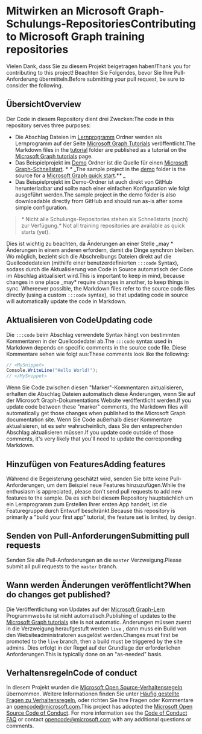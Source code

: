 # <a name="contributing-to-microsoft-graph-training-repositories"></a><span data-ttu-id="0f276-101">Mitwirken an Microsoft Graph-Schulungs-Repositories</span><span class="sxs-lookup"><span data-stu-id="0f276-101">Contributing to Microsoft Graph training repositories</span></span>

<span data-ttu-id="0f276-102">Vielen Dank, dass Sie zu diesem Projekt beigetragen haben!</span><span class="sxs-lookup"><span data-stu-id="0f276-102">Thank you for contributing to this project!</span></span> <span data-ttu-id="0f276-103">Beachten Sie Folgendes, bevor Sie Ihre Pull-Anforderung übermitteln.</span><span class="sxs-lookup"><span data-stu-id="0f276-103">Before submitting your pull request, be sure to consider the following.</span></span>

## <a name="overview"></a><span data-ttu-id="0f276-104">Übersicht</span><span class="sxs-lookup"><span data-stu-id="0f276-104">Overview</span></span>

<span data-ttu-id="0f276-105">Der Code in diesem Repository dient drei Zwecken:</span><span class="sxs-lookup"><span data-stu-id="0f276-105">The code in this repository serves three purposes:</span></span>

- <span data-ttu-id="0f276-106">Die Abschlag Dateien im [Lernprogramm](/tutorial) Ordner werden als Lernprogramm auf der Seite [Microsoft Graph Tutorials](https://docs.microsoft.com/graph/tutorials) veröffentlicht.</span><span class="sxs-lookup"><span data-stu-id="0f276-106">The Markdown files in the [tutorial](/tutorial) folder are published as a tutorial on the [Microsoft Graph tutorials](https://docs.microsoft.com/graph/tutorials) page.</span></span>
- <span data-ttu-id="0f276-107">Das Beispielprojekt im [Demo](/demo) Ordner ist die Quelle für einen [Microsoft Graph-Schnellstart](https://developer.microsoft.com/graph/quick-start). \* *\** _</span><span class="sxs-lookup"><span data-stu-id="0f276-107">The sample project in the [demo](/demo) folder is the source for a [Microsoft Graph quick start](https://developer.microsoft.com/graph/quick-start).\**\** _</span></span>
- <span data-ttu-id="0f276-108">Das Beispielprojekt im Demo-Ordner ist auch direkt von GitHub herunterladbar und sollte nach einer einfachen Konfiguration wie folgt ausgeführt werden.</span><span class="sxs-lookup"><span data-stu-id="0f276-108">The sample project in the demo folder is also downloadable directly from GitHub and should run as-is after some simple configuration.</span></span>

> <span data-ttu-id="0f276-109">_*\**_ Nicht alle Schulungs-Repositories stehen als Schnellstarts (noch) zur Verfügung.</span><span class="sxs-lookup"><span data-stu-id="0f276-109">_*\**_ Not all training repositories are available as quick starts (yet).</span></span>

<span data-ttu-id="0f276-110">Dies ist wichtig zu beachten, da Änderungen an einer Stelle _may \* Änderungen in einem anderen erfordern, damit die Dinge synchron bleiben. Wo möglich, bezieht sich die Abschreibungs Dateien direkt auf die Quellcodedateien (mithilfe einer benutzerdefinierten `:::code` Syntax), sodass durch die Aktualisierung von Code in Source automatisch der Code im Abschlag aktualisiert wird.</span><span class="sxs-lookup"><span data-stu-id="0f276-110">This is important to keep in mind, because changes in one place _may\* require changes in another, to keep things in sync. Whereever possible, the Markdown files refer to the source code files directly (using a custom `:::code` syntax), so that updating code in source will automatically update the code in Markdown.</span></span>

## <a name="updating-code"></a><span data-ttu-id="0f276-111">Aktualisieren von Code</span><span class="sxs-lookup"><span data-stu-id="0f276-111">Updating code</span></span>

<span data-ttu-id="0f276-112">Die `:::code` beim Abschlag verwendete Syntax hängt von bestimmten Kommentaren in der Quellcodedatei ab.</span><span class="sxs-lookup"><span data-stu-id="0f276-112">The `:::code` syntax used in Markdown depends on specific comments in the source code file.</span></span> <span data-ttu-id="0f276-113">Diese Kommentare sehen wie folgt aus:</span><span class="sxs-lookup"><span data-stu-id="0f276-113">These comments look like the following:</span></span>

```csharp
// <MySnippet>
Console.WriteLine("Hello World!");
// </MySnippet>
```

<span data-ttu-id="0f276-114">Wenn Sie Code zwischen diesen "Marker"-Kommentaren aktualisieren, erhalten die Abschlag Dateien automatisch diese Änderungen, wenn Sie auf der Microsoft Graph-Dokumentations Website veröffentlicht werden.</span><span class="sxs-lookup"><span data-stu-id="0f276-114">If you update code between these "marker" comments, the Markdown files will automatically get those changes when published to the Microsoft Graph documentation site.</span></span> <span data-ttu-id="0f276-115">Wenn Sie Code außerhalb dieser Kommentare aktualisieren, ist es sehr wahrscheinlich, dass Sie den entsprechenden Abschlag aktualisieren müssen.</span><span class="sxs-lookup"><span data-stu-id="0f276-115">If you update code outside of those comments, it's very likely that you'll need to update the corresponding Markdown.</span></span>

## <a name="adding-features"></a><span data-ttu-id="0f276-116">Hinzufügen von Features</span><span class="sxs-lookup"><span data-stu-id="0f276-116">Adding features</span></span>

<span data-ttu-id="0f276-117">Während die Begeisterung geschätzt wird, senden Sie bitte keine Pull-Anforderungen, um dem Beispiel neue Features hinzuzufügen.</span><span class="sxs-lookup"><span data-stu-id="0f276-117">While the enthusiasm is appreciated, please don't send pull requests to add new features to the sample.</span></span> <span data-ttu-id="0f276-118">Da es sich bei diesem Repository hauptsächlich um ein Lernprogramm zum Erstellen Ihrer ersten App handelt, ist die Featuregruppe durch Entwurf beschränkt.</span><span class="sxs-lookup"><span data-stu-id="0f276-118">Because this repository is primarily a "build your first app" tutorial, the feature set is limited, by design.</span></span>

## <a name="submitting-pull-requests"></a><span data-ttu-id="0f276-119">Senden von Pull-Anforderungen</span><span class="sxs-lookup"><span data-stu-id="0f276-119">Submitting pull requests</span></span>

<span data-ttu-id="0f276-120">Senden Sie alle Pull-Anforderungen an die `master` Verzweigung.</span><span class="sxs-lookup"><span data-stu-id="0f276-120">Please submit all pull requests to the `master` branch.</span></span>

## <a name="when-do-changes-get-published"></a><span data-ttu-id="0f276-121">Wann werden Änderungen veröffentlicht?</span><span class="sxs-lookup"><span data-stu-id="0f276-121">When do changes get published?</span></span>

<span data-ttu-id="0f276-122">Die Veröffentlichung von Updates auf der [Microsoft Graph-Lern](https://docs.microsoft.com/graph/tutorials) Programmwebsite ist nicht automatisch.</span><span class="sxs-lookup"><span data-stu-id="0f276-122">Publishing of updates to the [Microsoft Graph tutorials](https://docs.microsoft.com/graph/tutorials) site is not automatic.</span></span> <span data-ttu-id="0f276-123">Änderungen müssen zuerst in die Verzweigung heraufgestuft werden `live` , dann muss ein Build von den Websiteadministratoren ausgelöst werden.</span><span class="sxs-lookup"><span data-stu-id="0f276-123">Changes must first be promoted to the `live` branch, then a build must be triggered by the site admins.</span></span> <span data-ttu-id="0f276-124">Dies erfolgt in der Regel auf der Grundlage der erforderlichen Anforderungen.</span><span class="sxs-lookup"><span data-stu-id="0f276-124">This is typically done on an "as-needed" basis.</span></span>

## <a name="code-of-conduct"></a><span data-ttu-id="0f276-125">Verhaltensregeln</span><span class="sxs-lookup"><span data-stu-id="0f276-125">Code of conduct</span></span>

<span data-ttu-id="0f276-p106">In diesem Projekt wurden die [Microsoft Open Source-Verhaltensregeln](https://opensource.microsoft.com/codeofconduct/) übernommen. Weitere Informationen finden Sie unter [Häufig gestellte Fragen zu Verhaltensregeln](https://opensource.microsoft.com/codeofconduct/faq/), oder richten Sie Ihre Fragen oder Kommentare an [opencode@microsoft.com](mailto:opencode@microsoft.com).</span><span class="sxs-lookup"><span data-stu-id="0f276-p106">This project has adopted the [Microsoft Open Source Code of Conduct](https://opensource.microsoft.com/codeofconduct/). For more information see the [Code of Conduct FAQ](https://opensource.microsoft.com/codeofconduct/faq/) or contact [opencode@microsoft.com](mailto:opencode@microsoft.com) with any additional questions or comments.</span></span>
